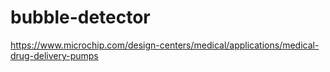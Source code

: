 # bubble-detector

https://www.microchip.com/design-centers/medical/applications/medical-drug-delivery-pumps
